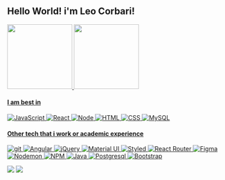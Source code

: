 ## Hello World! i'm Leo Corbari!
  <a href="https://github.com/LeoCorbari">
  <img height="150em" src="https://github-readme-stats.vercel.app/api?username=LeoCorbari&show_icons=true&theme=github_dark&include_all_commits=true&count_private=true"/>
  <img height="150em" src="https://github-readme-stats.vercel.app/api/top-langs/?username=LeoCorbari&layout=compact&langs_count=7&theme=github_dark"/>

#### I am best in  
<p>
<img alt="JavaScript" src="https://img.shields.io/badge/-JavaScript-505050?style=flat&logo=JavaScript&logoColor=F7DF1E" />
<img alt="React" src="https://img.shields.io/badge/-React-61DAFB?style=flat&logo=react&logoColor=white" />
<img alt="Node" src="https://img.shields.io/badge/-Node-339933?style=flat&logo=node.js&logoColor=white" />
<img alt="HTML" src="https://img.shields.io/badge/-HTML-E34F26?style=flat&logo=Html5&logoColor=white" />
<img alt="CSS" src="https://img.shields.io/badge/-CSS-1572B6?style=flat&logo=css3&logoColor=white" />
<img alt="MySQL" src="https://img.shields.io/badge/-MySQL-00758F?style=flat&logo=mysql&logoColor=white" />
</p>
  
#### Other tech that i work or academic experience
  
<p>
<img alt="git" src="https://img.shields.io/badge/-Git-F05032?style=flat&logo=git&logoColor=white" />
<img alt="Angular" src="https://img.shields.io/badge/-Angular-DD0031?style=flat&logo=angular&logoColor=white" />
<img alt="jQuery" src="https://img.shields.io/badge/-jQuery-0769AD?style=flat&logo=jQuery&logoColor=white" />
<img alt="Material UI" src="https://img.shields.io/badge/-Material UI-0081CB?style=flat&logo=material-ui&logoColor=white" />
<img alt="Styled" src="https://img.shields.io/badge/-Styled Components-DB7093?style=flat&logo=styledcomponents&logoColor=white" />
<img alt="React Router" src="https://img.shields.io/badge/-React Router-CA4245?style=flat&logo=react-router&logoColor=white" />
<img alt="Figma" src="https://img.shields.io/badge/-Figma-F24E1E?style=flat&logo=figma&logoColor=white" />
<img alt="Nodemon" src="https://img.shields.io/badge/-Nodemon-76D04B?style=flat&logo=nodemon&logoColor=white" />
<img alt="NPM" src="https://img.shields.io/badge/-NPM-CB3837?style=flat&logo=npm&logoColor=white" />
<img alt="Java" src="https://img.shields.io/badge/-Java-gray?style=flat&logo=Java&logoColor=white" />
<img alt="Postgresql" src="https://img.shields.io/badge/-Postgresql-2f5b8b?style=flat&logo=Postgresql&logoColor=white" /> 
<img alt="Bootstrap" src="https://img.shields.io/badge/-Bootstrap-563D7C?style=flat&logo=bootstrap&logoColor=white" />
</p>

  
<div> 
  <a href = "mailto:leonardocorbari97@gmail.com"><img src="https://img.shields.io/badge/-Gmail-%23333?style=for-the-badge&logo=gmail&logoColor=white" target="_blank"></a>
  <a href="https://www.linkedin.com/in/leonardo-corbari-011186227/" target="_blank"><img src="https://img.shields.io/badge/-LinkedIn-%230077B5?style=for-the-badge&logo=linkedin&logoColor=white" target="_blank"></a>
</div>
